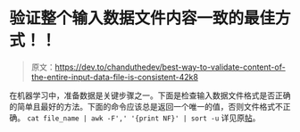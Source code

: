 # 验证整个输入数据文件内容一致的最佳方式！！

> 原文：<https://dev.to/chanduthedev/best-way-to-validate-content-of-the-entire-input-data-file-is-consistent-42k8>

在机器学习中，准备数据是关键步骤之一。下面是检查输入数据文件格式是否正确的简单且最好的方法。下面的命令应该总是返回一个唯一的值，否则文件格式不正确。
 `cat file_name | awk -F',' '{print NF}' | sort -u` 
详见原[帖](http://www.chanduthedev.com/2019/09/how-to-validate-data-file-is-formatted.html)。